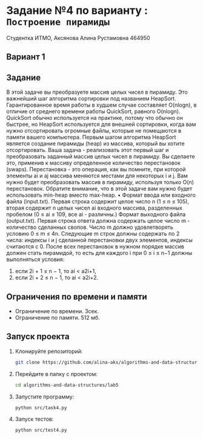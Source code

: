 # Задание №4 по варианту  : `Построение пирамиды`
Студентка ИТМО, Аксянова Алина Рустамовна  464950

## Вариант 1

## Задание 
В этой задаче вы преобразуете массив целых чисел в пирамиду. Это важнейший шаг алгоритма сортировки под названием HeapSort. Гарантированное время работы в худшем случае составляет O(nlogn), в отличие от среднего времени работы QuickSort, равного O(nlogn). QuickSort обычно используется на практике, потому что обычно он быстрее, но HeapSort используется для внешней сортировки, когда вам нужно отсортировать огромные файлы, которые не помещаются в памяти вашего компьютера.
Первым шагом алгоритма HeapSort является создание пирамиды (heap) из массива, который вы хотите отсортировать.
Ваша задача - реализовать этот первый шаг и преобразовать заданный массив целых чисел в пирамиду. Вы сделаете это, применив к массиву определенное количество перестановок (swaps). Перестановка - это операция, как вы помните, при которой элементы ai и aj массива меняются местами для некоторых i и j. Вам нужно будет преобразовать массив в пирамиду, используя только O(n) перестановок. Обратите внимание, что в этой задаче вам нужно будет использовать min-heap вместо max-heap.
•	Формат ввода или входного файла (input.txt). Первая строка содержит целое число n (1 ≤ n ≤ 105), вторая содержит n целых чисел ai входного массива, разделенных пробелом (0 ≤ ai ≤ 109, все ai - различны.)
Формат выходного файла (output.txt). Первая строка ответа должна содержать целое число m - количество сделанных свопов. Число m должно удовлетворять условию 0 ≤ m ≤ 4n. Следующие m строк должны содержать по 2 числа: индексы i и j сделанной перестановки двух элементов, индексы считаются с 0. После всех перестановок в нужном порядке массив должен стать пирамидой, то есть для каждого i при 0 ≤ i ≤ n−1 должны выполняться условия:
1.	если 2i + 1 ≤ n − 1, то ai < a2i+1,
2.	если 2i + 2 ≤ n − 1, то ai < a2i+2.


## Ограничения по времени и памяти

- Ограничение по времени. 3сек.
- Ограничение по памяти. 512 мб.


## Запуск проекта
1. Клонируйте репозиторий:
   ```bash
   git clone https://github.com/alina-aks/algorithms-and-data-structures.git
   
   ```
2. Перейдите в папку с проектом:
   ```bash
   cd algorithms-and-data-structures/lab5
   ```
3. Запустите программу:
   ```bash
   python src/task4.py
   ```

4. Запуск тестов:
   ```bash
   python src/test4.py
   ```
